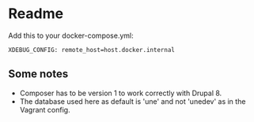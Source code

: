 # Readme

Add this to your docker-compose.yml:

	XDEBUG_CONFIG: remote_host=host.docker.internal

## Some notes

- Composer has to be version 1 to work correctly with Drupal 8.
- The database used here as default is 'une' and not 'unedev' as in the Vagrant config.
